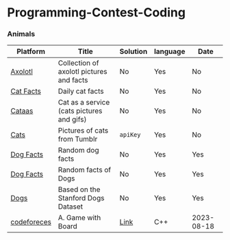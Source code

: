 # Programming-Contest-Coding

### Animals
Platform | Title | Solution | language | Date |
|---|---|---|---|---|
| [Axolotl](https://theaxolotlapi.netlify.app/) | Collection of axolotl pictures and facts | No | Yes | No |
| [Cat Facts](https://alexwohlbruck.github.io/cat-facts/) | Daily cat facts | No | Yes | No |
| [Cataas](https://cataas.com/) | Cat as a service (cats pictures and gifs) | No | Yes | No |
| [Cats](https://docs.thecatapi.com/) | Pictures of cats from Tumblr | `apiKey` | Yes | No |
| [Dog Facts](https://dukengn.github.io/Dog-facts-API/) | Random dog facts | No | Yes | Yes |
| [Dog Facts](https://kinduff.github.io/dog-api/) | Random facts of Dogs | No | Yes | Yes |
| [Dogs](https://dog.ceo/dog-api/) | Based on the Stanford Dogs Dataset | No | Yes | Yes |
| [codeforeces](https://codeforces.com/problemset/problem/1841/A) | A. Game with Board | [Link](https://github.com/Hasib98/Programming-Contest-Coding/blob/main/A.%20Game%20with%20Board.cpp) | C++ | 2023-08-18 |

